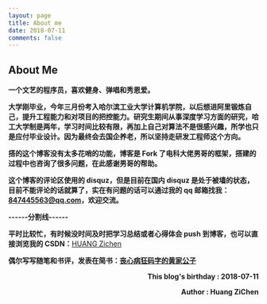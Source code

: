 ```yaml
---
layout: page
title: About me
date: 2018-07-11
comments: false
---
```


## About Me

**一个文艺的程序员，喜欢健身、弹唱和秀恩爱。**

**大学刚毕业，今年三月份考入哈尔滨工业大学计算机学院，以后想进阿里锻炼自己，提升工程能力和对项目的把控能力。研究生期间从事深度学习方面的研究，哈工大学制是两年，学习时间比较有限，再加上自己对算法不是很感兴趣，所学也只是应付毕业设计。因为最终会去国企养老，所以坚持走研发工程师这个方向。**

**搭的这个博客没有太多花哨的功能，博客是 Fork 了电科大佬男哥的框架，搭建的过程中也咨询了很多问题，在此感谢男哥的帮助。**

**这个博客的评论区使用的 disquz，但是目前在国内 disquz 是处于被墙的状态，目前不能评论的话就算了，实在有问题的话可以通过我的 qq 邮箱找我：847445563@qq.com，欢迎交流。**

**------分割线------**

**平时比较忙，有时候没时间及时把学习总结或者心得体会 push 到博客，也可以直接浏览我的 CSDN：**[HUANG Zichen](https://blog.csdn.net/Apple_hzc)

**偶尔写写随笔和书评，发表在简书：[丧心病狂码字的黄家公子](https://www.jianshu.com/u/d7d8d1d8fa17)**


<p align="right"><b>This blog's birthday : 2018-07-11</b></p>
<p align="right"><b>Author : Huang ZiChen </b></p> 
